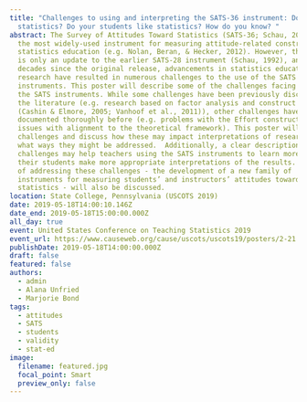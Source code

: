 ```yaml
---
title: "Challenges to using and interpreting the SATS-36 instrument: Do you like
  statistics? Do your students like statistics? How do you know? "
abstract: The Survey of Attitudes Toward Statistics (SATS-36; Schau, 2003) is
  the most widely-used instrument for measuring attitude-related constructs in
  statistics education (e.g. Nolan, Beran, & Hecker, 2012). However, the SATS-36
  is only an update to the earlier SATS-28 instrument (Schau, 1992), and in the
  decades since the original release, advancements in statistics education
  research have resulted in numerous challenges to the use of the SATS family of
  instruments. This poster will describe some of the challenges facing users of
  the SATS instruments. While some challenges have been previously discussed in
  the literature (e.g. research based on factor analysis and construct alignment
  (Cashin & Elmore, 2005; Vanhoof et al., 2011)), other challenges have not been
  documented thoroughly before (e.g. problems with the Effort construct and
  issues with alignment to the theoretical framework). This poster will describe
  challenges and discuss how these may impact interpretations of research and
  what ways they might be addressed.  Additionally, a clear description of these
  challenges may help teachers using the SATS instruments to learn more about
  their students make more appropriate interpretations of the results. One way
  of addressing these challenges - the development of a new family of
  instruments for measuring students’ and instructors’ attitudes toward
  statistics - will also be discussed.
location: State College, Pennsylvania (USCOTS 2019)
date: 2019-05-18T14:00:10.146Z
date_end: 2019-05-18T15:00:00.000Z
all_day: true
event: United States Conference on Teaching Statistics 2019
event_url: https://www.causeweb.org/cause/uscots/uscots19/posters/2-21
publishDate: 2019-05-18T14:00:00.000Z
draft: false
featured: false
authors:
  - admin
  - Alana Unfried
  - Marjorie Bond
tags:
  - attitudes
  - SATS
  - students
  - validity
  - stat-ed
image:
  filename: featured.jpg
  focal_point: Smart
  preview_only: false
---
```

